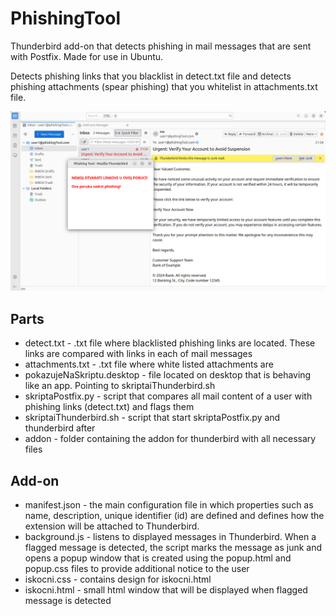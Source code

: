 # PhishingTool

Thunderbird add-on that detects phishing in mail messages that are sent with Postfix. Made for use in Ubuntu.

Detects phishing links that you blacklist in detect.txt file and detects phishing attachments (spear phishing) that you whitelist in attachments.txt file.

![Example](https://github.com/tonileo/PhishingTool/blob/docs/Snimka%20zaslona%202024-06-01%20212929.png)

## Parts

* detect.txt - .txt file where blacklisted phishing links are located. These links are compared with links in each of mail messages
* attachments.txt - .txt file where white listed attachments are
* pokazujeNaSkriptu.desktop - file located on desktop that is behaving like an app. Pointing to skriptaiThunderbird.sh
* skriptaPostfix.py - script that compares all mail content of a user with phishing links (detect.txt) and flags them
* skriptaiThunderbird.sh - script that start skriptaPostfix.py and thunderbird after
* addon - folder containing the addon for thunderbird with all necessary files


## Add-on

* manifest.json - the main configuration file in which properties such as name, description, unique identifier (id) are defined and defines how the extension will be attached to Thunderbird.
* background.js - listens to displayed messages in Thunderbird. When a flagged message is detected, the script marks the message as junk and opens a popup window that is created using the popup.html and popup.css files to provide additional notice to the user
* iskocni.css - contains design for iskocni.html
* iskocni.html - small html window that will be displayed when flagged message is detected
